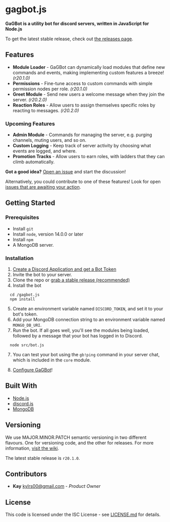 <!--
  @author  Kay <kylrs00@gmail.com>
  @version v1.2.3
-->

# gagbot.js
**GaGBot is a utility bot for discord servers, written in JavaScript for Node.js**

To get the latest stable release, check out [the releases page](https://github.com/kylrs/gagbot.js/releases).

## Features
 - **Module Loader** - GaGBot can dynamically load modules that define new commands and events, making implementing custom features a breeze! _(r20.1.0)_
 - **Permissions** - Fine-tune access to custom commands with simple permission nodes per role. _(r20.1.0)_
 - **Greet Module** - Send new users a welcome message when they join the server. _(r20.2.0)_
 - **Reaction Roles** - Allow users to assign themselves specific roles by reacting to messages. _(r20.2.0)_
### Upcoming Features
 - **Admin Module** - Commands for managing the server, e.g. purging channels, muting users, and so on.
 - **Custom Logging** - Keep track of server activity by choosing what events are logged, and where.
 - **Promotion Tracks** - Allow users to earn roles, with ladders that they can climb automatically.
 
 **Got a good idea?** [Open an issue](https://github.com/kylrs/gagbot.js/issues) and start the discussion! 
 
 Alternatively, you could contribute to one of these features! Look for open [issues that are awaiting your action](https://github.com/kylrs/gagbot.js/issues?q=is%3Aopen+is%3Aissue+label%3As%3Awaiting).

## Getting Started
### Prerequisites
 - Install `git`
 - Install `node`, version 14.0.0 or later
 - Install `npm`
 - A MongoDB server.
 
### Installation
  1. [Create a Discord Application and get a Bot Token](https://discord.com/developers/docs/intro#bots-and-apps)
  2. Invite the bot to your server.
  3. Clone the repo or [grab a stable release (recommended)](https://github.com/kylrs/gagbot.js/releases)
  4. Install the bot
  
```
  cd /gagbot.js
  npm install
```
    
  5. Create an environment variable named `DISCORD_TOKEN`, and set it to your bot's token.
  6. Add your MongoDB connection string to an environment variable named `MONGO_DB_URI`.
  6. Run the bot. If all goes well, you'll see the modules being loaded, followed by a message that your bot has logged in to Discord.
  
```
  node src/bot.js
```

  7. You can test your bot using the `gb!ping` command in your server chat, which is included in the `core` module.
  
  8. [Configure GaGBot](https://github.com/kylrs/gagbot.js/wiki/Configuration)!

## Built With

  - [Node.js](https://nodejs.org)
  - [discord.js](https://discord.js.org)
  - [MongoDB](https://www.mongodb.com)
  
## Versioning

We use MAJOR.MINOR.PATCH semantic versioning in two different flavours. One for versioning code, and the other for releases. For more information, [visit the wiki](https://github.com/kylrs/gagbot.js/wiki/Versioning).

The latest stable release is `r20.1.0`.

## Contributors

 - **Kay** <kylrs00@gmail.com> - _Product Owner_

## License

This code is licensed under the ISC License - see [LICENSE.md](./LICENSE.md) for details. 
